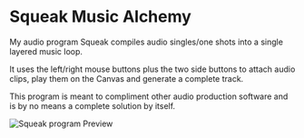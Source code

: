 # Squeak Music Alchemy
My audio program Squeak compiles audio singles/one shots into a single layered music loop.

It uses the left/right mouse buttons plus the two side buttons to attach audio clips, play them on the Canvas and generate a complete track.

This program is meant to compliment other audio production software and is by no means a complete solution by itself.

![Squeak program Preview](https://img.itch.zone/aW1hZ2UvMzM0MjM3MS8xOTk4OTIxNS5wbmc=/original/EWDhVV.png)
